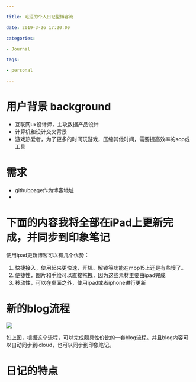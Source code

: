 ```yaml
---

title: 毛逗的个人日记型博客流

date: 2019-3-26 17:20:00 

categories: 

- Journal

tags: 

- personal

---
```


# 用户背景 background
- 互联网ux设计师，主攻数据产品设计
- 计算机和设计交叉背景
- 游戏热爱者，为了更多的时间玩游戏，压缩其他时间，需要提高效率的sop或工具

# 需求
- githubpage作为博客地址
- 

# 下面的内容我将全部在iPad上更新完成，并同步到印象笔记

使用ipad更新博客可以有几个优势：
1. 快捷接入，使用起来更快速，开机、解锁等功能在mbp15上还是有些慢了。
2. 便捷性，图片和手绘可以直接拖拽，因为这些素材主要由ipad完成
3. 移动性，可以在桌面之外，使用ipad或者iphone进行更新

# 新的blog流程
![](https://i.loli.net/2019/03/26/5c99f3eb3d374.jpg)

如上图，根据这个流程，可以完成颇具性价比的一套blog流程。并且blog内容可以自动同步到icloud，也可以同步到印象笔记。

# 日记的特点


